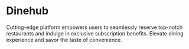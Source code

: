# Dinehub
Cutting-edge platform empowers users to seamlessly reserve top-notch restaurants and indulge in exclusive subscription benefits. Elevate dining experience and savor the taste of convenience.
